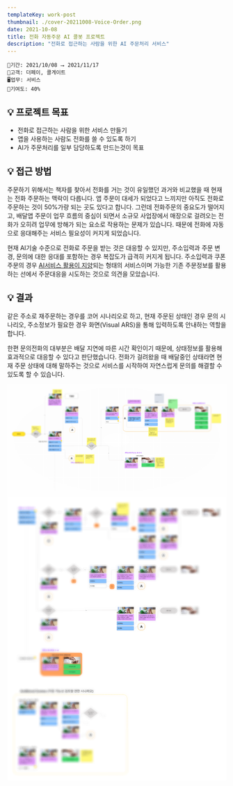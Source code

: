```yaml
---
templateKey: work-post
thumbnail: ./cover-20211008-Voice-Order.png
date: 2021-10-08
title: 전화 자동주문 AI 콜봇 프로젝트
description: "전화로 접근하는 사람을 위한 AI 주문처리 서비스"
---
```

```
📅기간: 2021/10/08 ⭢ 2021/11/17
🤝고객: 더페이, 콜게이트
🖥️업무: 서비스 
🎯기여도: 40%
```

## 💡 프로젝트 목표
- 전화로 접근하는 사람을 위한 서비스 만들기
- 앱을 사용하는 사람도 전화를 쓸 수 있도록 하기
- AI가 주문처리를 일부 담당하도록 만드는것이 목표

## 💡 접근 방법
주문하기 위해서는 책자를 찾아서 전화를 거는 것이 유일했던 과거와 비교했을 때 현재는 전화 주문하는 맥락이 다릅니다. 앱 주문이 대세가 되었다고 느끼지만 아직도 전화로 주문하는 것이 50%가량 되는 곳도 있다고 합니다. 그런데 전화주문의 중요도가 떨어지고, 배달앱 주문이 업무 흐름의 중심이 되면서 소규모 사업장에서 매장으로 걸려오는 전화가 오히려 업무에 방해가 되는 요소로 작용하는 문제가 있습니다. 때문에 전화에 자동으로 응대해주는 서비스 필요성이 커지게 되었습니다.

현재 AI기술 수준으로 전화로 주문을 받는 것은 대응할 수 있지만, 주소입력과 주문 변경, 문의에 대한 응대를 포함하는 경우 복잡도가 급격히 커지게 됩니다. 주소입력과 쿠폰주문의 경우 [AI서비스 활용이 지양](https://pair.withgoogle.com/chapter/user-needs/#whats-new)되는 형태의 서비스이며 가능한 기존 주문정보를 활용하는 선에서 주문대응을 시도하는 것으로 의견을 모았습니다.

## 💡 결과
같은 주소로 재주문하는 경우를 코어 시나리오로 하고, 현재 주문된 상태인 경우 문의 시나리오, 주소정보가 필요한 경우 화면(Visual ARS)을 통해 입력하도록 안내하는 역할을 합니다.

한편 문의전화의 대부분은 배달 지연에 따른 시간 확인이기 때문에, 상태정보를 활용해 효과적으로 대응할 수 있다고 판단했습니다. 전화가 걸려왔을 때 배달중인 상태라면 현재 주문 상태에 대해 말하주는 것으로 서비스를 시작하여 자연스럽게 문의를 해결할 수 있도록 할 수 있습니다.

![전화주문 시나리오 1](./Voice-Order-001.png)
![전화주문 시나리오 2](./Voice-Order-002.png)